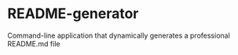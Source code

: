 # README-generator
Command-line application that dynamically generates a professional README.md file
